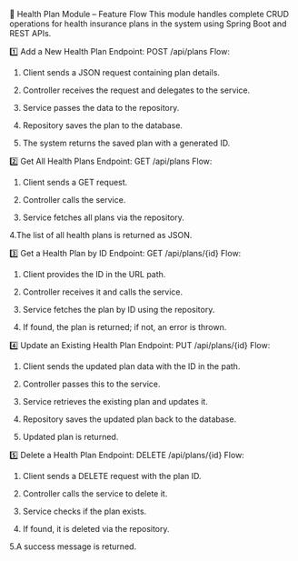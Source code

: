 🏥 Health Plan Module – Feature Flow
This module handles complete CRUD operations for health insurance plans in the system using Spring Boot and REST APIs.

1️⃣ Add a New Health Plan
Endpoint: POST /api/plans
Flow:

1. Client sends a JSON request containing plan details.

2. Controller receives the request and delegates to the service.

3. Service passes the data to the repository.

4. Repository saves the plan to the database.

5. The system returns the saved plan with a generated ID.

2️⃣ Get All Health Plans
Endpoint: GET /api/plans
Flow:

1. Client sends a GET request.

2. Controller calls the service.

3. Service fetches all plans via the repository.

4.The list of all health plans is returned as JSON.

3️⃣ Get a Health Plan by ID
Endpoint: GET /api/plans/{id}
Flow:

1. Client provides the ID in the URL path.

2. Controller receives it and calls the service.

3. Service fetches the plan by ID using the repository.

4. If found, the plan is returned; if not, an error is thrown.

4️⃣ Update an Existing Health Plan
Endpoint: PUT /api/plans/{id}
Flow:

1. Client sends the updated plan data with the ID in the path.

2. Controller passes this to the service.

3. Service retrieves the existing plan and updates it.

4. Repository saves the updated plan back to the database.

5. Updated plan is returned.

5️⃣ Delete a Health Plan
Endpoint: DELETE /api/plans/{id}
Flow:

1. Client sends a DELETE request with the plan ID.

2. Controller calls the service to delete it.

3. Service checks if the plan exists.

4. If found, it is deleted via the repository.

5.A success message is returned.

